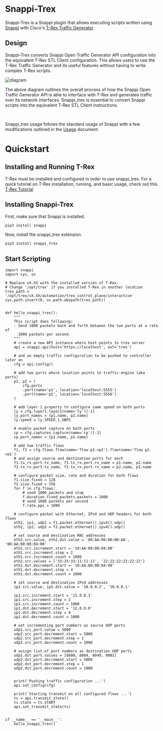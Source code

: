 # Snappi-Trex
Snappi-Trex is a Snappi plugin that allows executing scripts written using 
[Snappi](https://github.com/open-traffic-generator/snappi) with Cisco's [T-Rex Traffic Generator](https://trex-tgn.cisco.com)

## Design
Snappi-Trex converts Snappi Open Traffic Generator API configuration into the equivalent T-Rex STL Client configuration. This allows users to use the T-Rex Traffic Generator and its useful features without having to write complex T-Rex scripts. 

![diagram](docs/res/snappi-trex-design.svg)

The above diagram outlines the overall process of how the Snappi Open Traffic Generator API is able to interface with T-Rex and generatee traffic over its network interfaces. Snappi_trex is essential to convert Snappi scripts into the equivalent T-Rex STL Client instructions.

<br>

Snappi_trex usage follows the standard usage of Snappi with a few modifications outlined in the [Usage](https://github.com/open-traffic-generator/snappi-trex/docs/usage.md) document.


# Quickstart

## Installing and Running T-Rex
T-Rex must be installed and configured in order to use snappi_trex. For a quick tutorial on T-Rex installation, running, and basic usage, check out this [T-Rex Tutorial](https://github.com/open-traffic-generator/snappi-trex/docs/t-rex-tutorial.md)

## Installing Snappi-Trex
First, make sure that Snappi is installed.
```sh
pip3 install snappi
```
Now, install the snappi_trex extension.
```sh
pip3 install snappi_trex
```

## Start Scripting
```
import snappi
import sys, os

# Replace vX.XX with the installed version of T-Rex. 
# Change '/opt/trex' if you installed T-Rex in another location
trex_path = '/opt/trex/vX.XX/automation/trex_control_plane/interactive'
sys.path.insert(0, os.path.abspath(trex_path))


def hello_snappi_trex():
    """
    This script does following:
    - Send 1000 packets back and forth between the two ports at a rate of
      1000 packets per second.
    """
    # create a new API instance where host points to trex server
    api = snappi.api(host='https://localhost', ext='trex')
    
    # and an empty traffic configuration to be pushed to controller later on
    cfg = api.config()

    # add two ports where location points to traffic-engine (aka ports)
    p1, p2 = (
        cfg.ports
        .port(name='p1', location='localhost:5555')
        .port(name='p2', location='localhost:5556')
    )

    # add layer 1 property to configure same speed on both ports
    ly = cfg.layer1.layer1(name='ly')[-1]
    ly.port_names = [p1.name, p2.name]
    ly.speed = ly.SPEED_1_GBPS

    # enable packet capture on both ports
    cp = cfg.captures.capture(name='cp')[-1]
    cp.port_names = [p1.name, p2.name]

    # add two traffic flows
    f1, f2 = cfg.flows.flow(name='flow p1->p2').flow(name='flow p2->p1')
    # and assign source and destination ports for each
    f1.tx_rx.port.tx_name, f1.tx_rx.port.rx_name = p1.name, p2.name
    f2.tx_rx.port.tx_name, f2.tx_rx.port.rx_name = p2.name, p1.name

    # configure packet size, rate and duration for both flows
    f1.size.fixed = 128
    f2.size.fixed = 256
    for f in cfg.flows:
        # send 1000 packets and stop
        f.duration.fixed_packets.packets = 1000
        # send 1000 packets per second
        f.rate.pps = 1000

    # configure packet with Ethernet, IPv4 and UDP headers for both flows
    eth1, ip1, udp1 = f1.packet.ethernet().ipv4().udp()
    eth2, ip2, udp2 = f2.packet.ethernet().ipv4().udp()

    # set source and destination MAC addresses
    eth2.src.value, eth2.dst.value = '00:AA:00:00:00:AA', '00:AA:00:00:04:00'
    eth1.src.increment.start = '10:AA:00:00:04:00'
    eth1.src.increment.step = 2
    eth1.src.increment.count = 1000
    eth2.src.values = ['33:33:33:11:11:11', '22:22:22:22:22:22']
    eth1.dst.decrement.start = '10:AA:00:00:04:00'
    eth1.dst.decrement.step = 4
    eth1.dst.decrement.count = 1000

    # set source and destination IPv4 addresses
    ip2.src.value, ip2.dst.value = '10.0.0.2', '10.0.0.1'

    ip1.src.increment.start = '11.0.0.1'
    ip1.src.increment.step = 2
    ip1.src.increment.count = 1000
    ip1.dst.decrement.start = '12.0.0.0'
    ip1.dst.decrement.step = 4
    ip1.dst.decrement.count = 1000

    # set incrementing port numbers as source UDP ports
    udp1.src_port.value = 5000
    udp2.src_port.decrement.start = 5000
    udp2.src_port.decrement.step = 1
    udp2.src_port.decrement.count = 1000

    # assign list of port numbers as destination UDP ports
    udp1.dst_port.values = [8000, 8004, 8049, 9001]
    udp2.dst_port.decrement.start = 5000
    udp2.dst_port.decrement.step = 1
    udp2.dst_port.decrement.count = 1000


    print('Pushing traffic configuration ...')
    api.set_config(cfg)

    print('Starting transmit on all configured flows ...')
    ts = api.transmit_state()
    ts.state = ts.START
    api.set_transmit_state(ts)


if __name__ == '__main__':
    hello_snappi_trex()

```